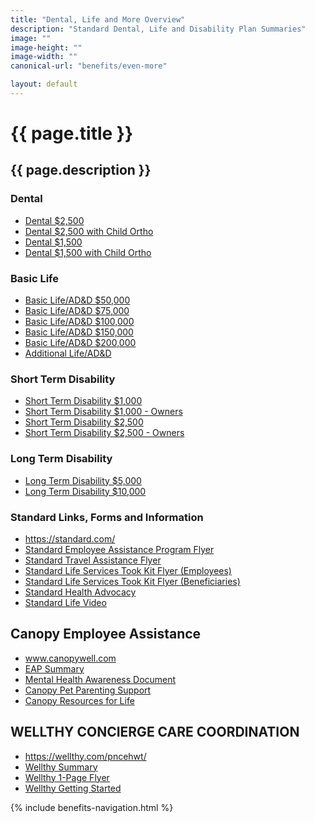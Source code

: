 ```yaml
---
title: "Dental, Life and More Overview"
description: "Standard Dental, Life and Disability Plan Summaries"
image: ""
image-height: ""
image-width: ""
canonical-url: "benefits/even-more"

layout: default
---
```

  <div class="banner">
    <div class="color-overlay"></div>
  </div>
  <div class="container main-body">
    <div class="row">
      <div class="col-10">
        <h1>{{ page.title }}</h1>
        <h2>{{ page.description }}</h2>
        <h3>Dental</h3>
        <ul>
          <li>
            <a
                href="/assets/documents/2022/More/Dental/PNCE2022Dental2500.pdf">Dental $2,500</a>
          </li>
          <li>
            <a
                href="/assets/documents/2022/More/Dental/PNCE2022Dental2500with1500childortho.pdf">Dental
                $2,500 with Child Ortho</a>
          </li>
          <li>
            <a
                href="/assets/documents/2022/More/Dental/PNCE2022Dental1500.pdf">Dental
                $1,500</a>
          </li>
          <li>
            <a
                href="/assets/documents/2022/More/Dental/PNCE2022Dental1500withchild1500ortho.pdf">Dental
                $1,500 with Child Ortho</a>
          </li>
        </ul>
        <h3>Basic Life</h3>
        <ul>
          <li>
            <a
                href="/assets/documents/2022/More/BasicLife/PNCE2022BasicLife-50k.pdf">Basic
                Life/AD&amp;D $50,000</a>
          </li>
          <li>
            <a
                href="/assets/documents/2022/More/BasicLife/PNCE2022BasicLife-75k.pdf">Basic
                Life/AD&amp;D $75,000</a>
          </li>
          <li>
            <a
                href="/assets/documents/2022/More/BasicLife/PNCE2022BasicLife-100k.pdf">Basic
                Life/AD&amp;D $100,000</a>
          </li>
          <li>
            <a
                href="/assets/documents/2022/More/BasicLife/PNCE2022BasicLife-150k.pdf">Basic
                Life/AD&amp;D $150,000</a>
          </li>
          <li>
            <a
                href="/assets/documents/2022/More/BasicLife/PNCE2022BasicLife-200k.pdf">Basic
                Life/AD&amp;D $200,000</a>
          </li>
          <li>
            <a
                href="/assets/documents/2023/medical/evenmore/PNCE-2023VoluntaryLife.pdf">Additional
                Life/AD&amp;D</a>
          </li>
        </ul>
        <h3>Short Term Disability</h3>
        <ul>
          <li>
            <a
                href="/assets/documents/2022/More/STD/PNCE2022STD-B-1k.pdf">Short
                Term Disability $1,000</a>
          </li>
          <li>
            <a
                href="/assets/documents/2022/More/STD/PNCE2022STD-B-1kOwner.pdf">Short
                Term Disability $1,000 - Owners</a>
          </li>
          <li>
            <a
                href="/assets/documents/2022/More/STD/PNCE2022STD-C-2500.pdf">Short
                Term Disability $2,500</a>
          </li>
          <li>
            <a
                href="/assets/documents/2022/More/STD/PNCE2022STD-C-2500owner.pdf">Short
                Term Disability $2,500 - Owners</a>
          </li>
        </ul>
        <h3>Long Term Disability</h3>
        <ul>
          <li>
            <a
                href="/assets/documents/2022/More/LTD/PNCE2022LTD-5k.pdf">Long
                Term Disability $5,000</a>
          </li>
          <li>
            <a
                href="/assets/documents/2022/More/LTD/PNCE2022LTD-10k.pdf">Long
                Term Disability $10,000</a>
          </li>
        </ul>
        <h3>Standard Links, Forms and Information</h3>
        <ul>
          <li>
            <a href="https://standard.com/" target="_blank">https://standard.com/</a>
          </li>
          <li>
            <a
                href="/assets/documents/2022/More/StandardEAP.pdf">Standard
                Employee Assistance Program Flyer</a>
          </li>
          <li>
            <a
                href="/assets/documents/2022/More/TravelAssistance.pdf">Standard
                Travel Assistance Flyer</a>
          </li>
          <li>
            <a
                href="/assets/documents/2022/More/LifeServicesToolkitEmployees.pdf">Standard
                Life Services Took Kit Flyer (Employees)</a>
          </li>
                    <li>
            <a
                href="/assets/documents/2022/More/LifeServicesToolkitBeneficiaries.pdf">Standard
                Life Services Took Kit Flyer (Beneficiaries)</a>
          </li>
          <li>
            <a
                href="/assets/documents/2022/More/HealthAdvocacy.pdf">Standard
                Health Advocacy</a>
          </li>
          <li>
            <a href="https://players.brightcove.net/1079186452001/41lsPukaRe_default/index.html?videoId=4783478886001" data-type="iframe" class="lightbox">Standard Life Video</a>
          </li>
        </ul>
        <h2>Canopy Employee Assistance</h2>
        <ul>
          <li>
            <a href="http://www.canopywell.com/" target="_blank">www.canopywell.com</a>
          </li>
          <li><a href="/assets/documents/2023/medical/evenmore/2023CanopyEAPSummary.pdf">EAP Summary</a></li>
          <li><a href="/assets/documents/2023/medical/evenmore/2023CanopyMentalHealthAwareness.pdf">Mental Health Awareness Document</a></li>
          <li><a href="/assets/documents/2023/medical/evenmore/2023CanopyPetParentingSupport.pdf">Canopy Pet Parenting Support</a></li>
          <li><a href="/assets/documents/2023/medical/evenmore/2023CanopyResourcesforLife.pdf">Canopy Resources for Life</a></li>
        </ul>
        <h2>WELLTHY CONCIERGE CARE COORDINATION</h2>
        <ul>
          <li>
            <a href="https://wellthy.com/pncehwt/" target="_blank">https://wellthy.com/pncehwt/</a>
          </li>
          <li>
            <a
                href="/assets/documents/2023/medical/evenmore/2023-WellthyBenefitSummary.pdf">Wellthy
                Summary</a>
          </li>
          <li>
            <a
                href="/assets/documents/2023/medical/evenmore/2023-Wellthy1-page flyer.pdf">Wellthy 1-Page Flyer</a>
          </li>
          <li>
            <a
                href="/assets/documents/2023/medical/evenmore/2023-WellthyGettingStarted.pdf">Wellthy Getting Started</a>
          </li>
        </ul>
      </div>
      <div class="col-2">
        {% include benefits-navigation.html %}
      </div>
    </div>
  </div>
  <script src="/assets/javascript/tobii.min.js"></script>
  <script type="text/javascript">
    const tobii = new Tobii()
  </script>